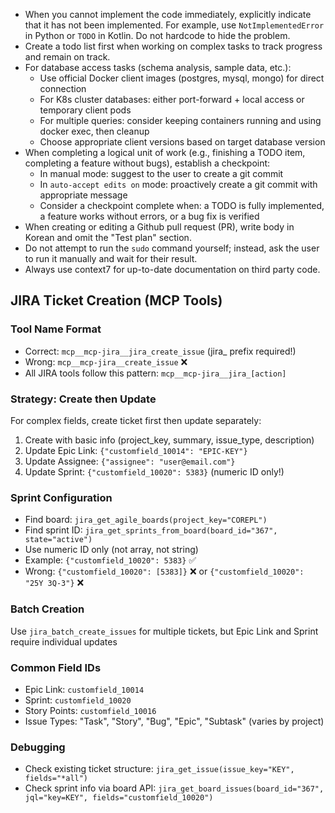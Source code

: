 - When you cannot implement the code immediately, explicitly indicate that it has not been implemented. For example, use `NotImplementedError` in Python or `TODO` in Kotlin. Do not hardcode to hide the problem.
- Create a todo list first when working on complex tasks to track progress and remain on track.
- For database access tasks (schema analysis, sample data, etc.):
    - Use official Docker client images (postgres, mysql, mongo) for direct connection
    - For K8s cluster databases: either port-forward + local access or temporary client pods
    - For multiple queries: consider keeping containers running and using docker exec, then cleanup
    - Choose appropriate client versions based on target database version
- When completing a logical unit of work (e.g., finishing a TODO item, completing a feature without bugs), establish a checkpoint:
    - In manual mode: suggest to the user to create a git commit
    - In `auto-accept edits on` mode: proactively create a git commit with appropriate message
    - Consider a checkpoint complete when: a TODO is fully implemented, a feature works without errors, or a bug fix is verified
- When creating or editing a Github pull request (PR), write body in Korean and omit the "Test plan" section.
- Do not attempt to run the `sudo` command yourself; instead, ask the user to run it manually and wait for their result.
- Always use context7 for up-to-date documentation on third party code.




## JIRA Ticket Creation (MCP Tools)

### Tool Name Format
- Correct: `mcp__mcp-jira__jira_create_issue` (jira_ prefix required!)
- Wrong: `mcp__mcp-jira__create_issue` ❌
- All JIRA tools follow this pattern: `mcp__mcp-jira__jira_[action]`

### Strategy: Create then Update
For complex fields, create ticket first then update separately:
1. Create with basic info (project_key, summary, issue_type, description)
2. Update Epic Link: `{"customfield_10014": "EPIC-KEY"}`
3. Update Assignee: `{"assignee": "user@email.com"}`
4. Update Sprint: `{"customfield_10020": 5383}` (numeric ID only!)

### Sprint Configuration
- Find board: `jira_get_agile_boards(project_key="COREPL")`
- Find sprint ID: `jira_get_sprints_from_board(board_id="367", state="active")`
- Use numeric ID only (not array, not string)
- Example: `{"customfield_10020": 5383}` ✅
- Wrong: `{"customfield_10020": [5383]}` ❌ or `{"customfield_10020": "25Y 3Q-3"}` ❌

### Batch Creation
Use `jira_batch_create_issues` for multiple tickets, but Epic Link and Sprint require individual updates

### Common Field IDs
- Epic Link: `customfield_10014`
- Sprint: `customfield_10020`
- Story Points: `customfield_10016`
- Issue Types: "Task", "Story", "Bug", "Epic", "Subtask" (varies by project)

### Debugging
- Check existing ticket structure: `jira_get_issue(issue_key="KEY", fields="*all")`
- Check sprint info via board API: `jira_get_board_issues(board_id="367", jql="key=KEY", fields="customfield_10020")`

